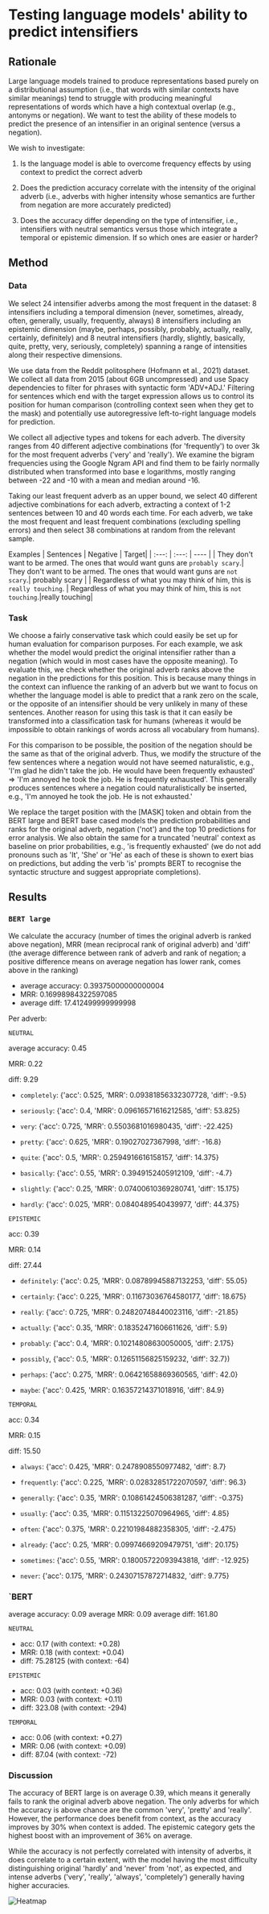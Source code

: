 # Testing language models' ability to predict intensifiers

## Rationale 
Large language models trained to produce representations based purely on a distributional assumption (i.e., that words with similar contexts have similar meanings) tend to struggle with producing meaningful representations of words which have a high contextual overlap (e.g., antonyms or negation). We want to test the ability of these models to predict the presence of an intensifier in an original sentence (versus a negation). 

We wish to investigate:
1.  Is the language model is able to overcome frequency effects by using context to predict the correct adverb
2.  Does the prediction accuracy correlate with the intensity of the original adverb (i.e., adverbs with higher intensity whose semantics are further from negation are more accurately predicted)

3.  Does the accuracy differ depending on the type of intensifier, i.e., intensifiers with neutral semantics versus those which integrate a temporal or epistemic dimension. If so which ones are easier or harder?

## Method
### Data
We select 24 intensifier adverbs among the most frequent in the dataset: 8 intensifiers including a temporal dimension (never, sometimes, already, often, generally, usually, frequently, always) 8 intensifiers including an epistemic dimension (maybe, perhaps, possibly, probably, actually, really, certainly, definitely) and 8 neutral intensifiers (hardly, slightly, basically, quite, pretty, very, seriously, completely) spanning a range of intensities along their respective dimensions. 

We use data from the Reddit politosphere (Hofmann et al., 2021) dataset. We collect all data from 2015 (about 6GB uncompressed) and use Spacy dependencies to filter for phrases with syntactic form 'ADV+ADJ.' Filtering for sentences which end with the target expression allows us to control its position for human comparison (controlling context seen when they get to the mask) and potentially use autoregressive left-to-right language models for prediction. 

We collect all adjective types and tokens for each adverb. The diversity ranges from 40 different adjective combinations (for 'frequently') to over 3k for the most frequent adverbs ('very' and 'really'). We examine the bigram frequencies using the Google Ngram API and find them to be fairly normally distributed when transformed into base e logarithms, mostly ranging between -22 and -10 with a mean and median around -16. 

Taking our least frequent adverb as an upper bound, we select 40 different adjective combinations for each adverb, extracting a context of 1-2 sentences between 10 and 40 words each time. For each adverb, we take the most frequent and least frequent combinations (excluding spelling errors) and then select 38 combinations at random from the relevant sample. 

Examples
| Sentences | Negative | Target| 
| :---: | :---: | ---- |
|  They don't want to be armed.  The ones that would want guns are `probably scary`.| They don't want to be armed.  The ones that would want guns are `not scary`.| probably scary |
|  Regardless of what you may think of him, this is `really touching`. |  Regardless of what you may think of him, this is `not touching`.|really touching|


### Task
We choose a fairly conservative task which could easily be set up for human evaluation for comparison purposes. For each example, we ask whether the model would predict the original intensifier rather than a negation (which would in most cases have the opposite meaning). To evaluate this, we check whether the original adverb ranks above the negation in the predictions for this position. This is because many things in the context can influence the ranking of an adverb but we want to focus on whether the language model is able to predict that a rank zero on the scale, or the opposite of an intensifier should be very unlikely in many of these sentences. Another reason for using this task is that it can easily be transformed into a classification task for humans (whereas it would be impossible to obtain rankings of words across all vocabulary from humans). 

For this comparison to be possible, the position of the negation should be the same as that of the original adverb. Thus, we modify the structure of the few sentences where a negation would not have seemed naturalistic, e.g., 'I'm glad he didn't take the job. He would have been frequently exhausted' => 'I'm annoyed he took the job. He is frequently exhausted'. This generally produces sentences where a negation could naturalistically be inserted, e.g., 'I'm annoyed he took the job. He is not exhausted.'

We replace the target position with the [MASK] token and obtain from the BERT large and BERT base cased models the prediction probabilities and ranks for the original adverb, negation ('not') and the top 10 predictions for error analysis. We also obtain the same for a truncated 'neutral' context as baseline on prior probabilities, e.g., 'is frequently exhausted' (we do not add pronouns such as 'It', 'She' or 'He' as each of these is shown to exert bias on predictions, but adding the verb 'is' prompts BERT to recognise the syntactic structure and suggest appropriate completions).

## Results 

### `BERT large`
We calculate the accuracy (number of times the original adverb is ranked above negation), MRR (mean reciprocal rank of original adverb) and 'diff' (the average difference between rank of adverb and rank of negation; a positive difference means on average negation has lower rank, comes above in the ranking)

- average accuracy:  0.39375000000000004
- MRR:  0.16998984322597085
- average diff:  17.412499999999998

Per adverb:

`NEUTRAL`

average accuracy: 0.45

MRR: 0.22

diff: 9.29
- `completely`: 
{'acc': 0.525, 'MRR': 0.09381856332307728, 'diff': -9.5}

- `seriously`:
{'acc': 0.4, 'MRR': 0.09616571616212585, 'diff': 53.825}

- `very`: 
{'acc': 0.725, 'MRR': 0.5503681016980435, 'diff': -22.425}

- `pretty`: 
{'acc': 0.625, 'MRR': 0.19027027367998, 'diff': -16.8}

-  `quite`: 
{'acc': 0.5, 'MRR': 0.2594916616158157, 'diff': 14.375}

-  `basically`: 
{'acc': 0.55, 'MRR': 0.3949152405912109, 'diff': -4.7}

- `slightly`: 
{'acc': 0.25, 'MRR': 0.07400610369280741, 'diff': 15.175}

- `hardly`: 
{'acc': 0.025, 'MRR': 0.0840489540439977, 'diff': 44.375}


`EPISTEMIC`

acc: 0.39

MRR: 0.14

diff: 27.44

- `definitely`: {'acc': 0.25, 'MRR': 0.08789945887132253, 'diff': 55.05}

- `certainly`: {'acc': 0.225, 'MRR': 0.11673036764580177, 'diff': 18.675}

- `really`: {'acc': 0.725, 'MRR': 0.24820748440023116, 'diff': -21.85}

- `actually`: {'acc': 0.35, 'MRR': 0.18352471606611626, 'diff': 5.9}

- `probably`: {'acc': 0.4, 'MRR': 0.10214808630050005, 'diff': 2.175}

- `possibly`, {'acc': 0.5, 'MRR': 0.12651156825159232, 'diff': 32.7})

- `perhaps`: {'acc': 0.275, 'MRR': 0.06421658869360565, 'diff': 42.0}

- `maybe`: {'acc': 0.425, 'MRR': 0.16357214371018916, 'diff': 84.9}



`TEMPORAL`

acc: 0.34

MRR: 0.15

diff: 15.50

- `always`: {'acc': 0.425, 'MRR': 0.2478908550977482, 'diff': 8.7}

- `frequently`: {'acc': 0.225, 'MRR': 0.02832851722070597, 'diff': 96.3}
- `generally`: {'acc': 0.35, 'MRR': 0.10861424506381287, 'diff': -0.375}
- `usually`: {'acc': 0.35, 'MRR': 0.11513225070964965, 'diff': 4.85}
- `often`: {'acc': 0.375, 'MRR': 0.22101984882358305, 'diff': -2.475}
- `already`: {'acc': 0.25, 'MRR': 0.09974669209479751, 'diff': 20.175}
- `sometimes`: {'acc': 0.55, 'MRR': 0.18005722093943818, 'diff': -12.925}
- `never`: {'acc': 0.175, 'MRR': 0.24307157872714832, 'diff': 9.775}


### `BERT 
average accuracy:  0.09
average MRR:  0.09
average diff:  161.80

`NEUTRAL`
- acc: 0.17 (with context: +0.28)
- MRR: 0.18 (with context: +0.04)
- diff: 75.28125 (with context: -64)


`EPISTEMIC`
- acc: 0.03 (with context: +0.36)
- MRR: 0.03 (with context: +0.11)
- diff: 323.08 (with context: -294)


`TEMPORAL`
- acc: 0.06 (with context: +0.27)
- MRR: 0.06 (with context: +0.09)
- diff: 87.04 (with context: -72)

### Discussion

The accuracy of BERT large is on average 0.39, which means it generally fails to rank the original adverb above negation. The only adverbs for which the accuracy is above chance are the common 'very', 'pretty' and 'really'. However, the performance does benefit from context, as the accuracy improves by 30% when context is added. The epistemic category gets the highest boost with an improvement of 36% on average. 

While the accuracy is not perfectly correlated with intensity of adverbs, it does correlate to a certain extent, with the model having the most difficulty distinguishing original 'hardly' and 'never' from 'not', as expected, and intense adverbs ('very', 'really', 'always', 'completely') generally having higher accuracies. 

![Heatmap](heatmap.jpg)